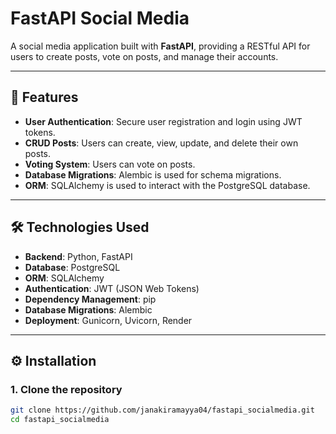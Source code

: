 # FastAPI Social Media

A social media application built with **FastAPI**, providing a RESTful API for users to create posts, vote on posts, and manage their accounts.

---

## 🚀 Features
- **User Authentication**: Secure user registration and login using JWT tokens.  
- **CRUD Posts**: Users can create, view, update, and delete their own posts.  
- **Voting System**: Users can vote on posts.  
- **Database Migrations**: Alembic is used for schema migrations.  
- **ORM**: SQLAlchemy is used to interact with the PostgreSQL database.  

---

## 🛠️ Technologies Used
- **Backend**: Python, FastAPI  
- **Database**: PostgreSQL  
- **ORM**: SQLAlchemy  
- **Authentication**: JWT (JSON Web Tokens)  
- **Dependency Management**: pip  
- **Database Migrations**: Alembic  
- **Deployment**: Gunicorn, Uvicorn, Render  

---

## ⚙️ Installation

### 1. Clone the repository
```bash
git clone https://github.com/janakiramayya04/fastapi_socialmedia.git
cd fastapi_socialmedia
